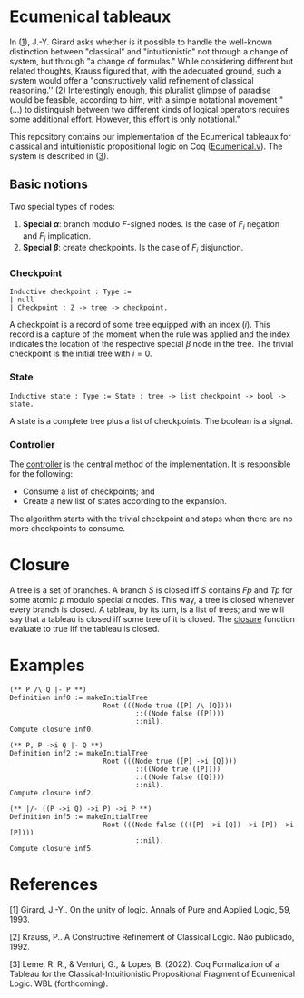 # Ecumenical tableaux

In ([1](#references)), J.-Y. Girard asks whether is it possible to handle the well-known distinction between "classical" and "intuitionistic" not through a change of system, but through "a change of formulas." While considering different but related thoughts, Krauss figured that, with the adequated ground, such a system would offer a "constructively valid refinement of classical reasoning.'' ([2](#references)) Interestingly enough, this pluralist glimpse of paradise would be feasible, according to him, with a simple notational movement "(...) to distinguish between two different kinds of logical operators requires some additional effort. However, this effort is only notational."

This repository contains our implementation of the Ecumenical tableaux for classical and intuitionistic propositional logic on Coq ([Ecumenical.v](/Ecumenical.v)). The system is described in ([3](#references)).

## Basic notions

Two special types of nodes:

1. **Special $\alpha$**: branch modulo $F$-signed nodes. Is the case of $F_i$ negation and $F_i$ implication.
2. **Special $\beta$**: create checkpoints. Is the case of $F_i$ disjunction.

### Checkpoint

```coq
Inductive checkpoint : Type :=
| null
| Checkpoint : Z -> tree -> checkpoint.
```

A checkpoint is a record of some tree equipped with an index ($i$). This record is a capture of the moment when the rule was applied and the index indicates the location of the respective special $\beta$ node in the tree. The trivial checkpoint is the initial tree with $i=0$.

### State
    
```coq
Inductive state : Type := State : tree -> list checkpoint -> bool -> state.
```

A state is a complete tree plus a list of checkpoints. The boolean is a signal.

### Controller 

The [controller](https://github.com/renatoleme/TEpci_Coq/blob/028359f486b9df7e33fea88afa169e204147fdc8/Ecumenical.v#L542) is the central method of the implementation. It is responsible for the following:

* Consume a list of checkpoints; and
* Create a new list of states according to the expansion.

The algorithm starts with the trivial checkpoint and stops when there are no more checkpoints to consume.

# Closure 

A tree is a set of branches. A branch $S$ is closed iff $S$ contains $F p$ and $T p$ for some atomic $p$ modulo special $\alpha$ nodes. This way, a tree is closed whenever every branch is closed. A tableau, by its turn, is a list of trees; and we will say that a tableau is closed iff some tree of it is closed. The [closure]([/Ecumenical.v#L542](https://github.com/renatoleme/TEpci_Coq/blob/682df55f182e7cc682c7e78db0f8da0bf575c2f9/Ecumenical.v#L667)) function evaluate to true iff the tableau is closed.

# Examples

```coq
(** P /\ Q |- P **)
Definition inf0 := makeInitialTree
                       Root (((Node true ([P] /\ [Q])))
                               ::((Node false ([P])))
                               ::nil).
Compute closure inf0.
```
```coq
(** P, P ->i Q |- Q **)
Definition inf2 := makeInitialTree
                       Root (((Node true ([P] ->i [Q])))
                               ::((Node true ([P])))
                               ::((Node false ([Q])))
                               ::nil).
Compute closure inf2.
```
```coq
(** |/- ((P ->i Q) ->i P) ->i P **)
Definition inf5 := makeInitialTree
                       Root (((Node false ((([P] ->i [Q]) ->i [P]) ->i [P])))
                               ::nil).
Compute closure inf5.
```

# References

[1] Girard, J.-Y.. On the unity of logic. Annals of Pure and Applied Logic, 59, 1993.

[2] Krauss, P.. A Constructive Refinement of Classical Logic. Não publicado, 1992.

[3] Leme, R. R., \& Venturi, G., \& Lopes, B. (2022). Coq Formalization of a Tableau for the Classical-Intuitionistic Propositional Fragment of Ecumenical Logic. WBL (forthcoming).